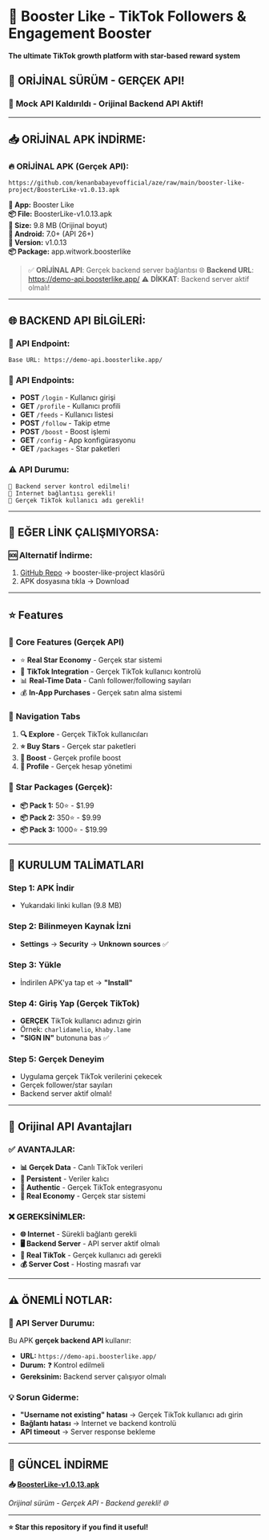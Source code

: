 # 🚀 Booster Like - TikTok Followers & Engagement Booster

**The ultimate TikTok growth platform with star-based reward system**

## 📱 **ORİJİNAL SÜRÜM - GERÇEK API!**

### 🎯 **Mock API Kaldırıldı - Orijinal Backend API Aktif!**

---

## 📥 **ORİJİNAL APK İNDİRME:**

### 🔥 **ORİJİNAL APK (Gerçek API):**
```
https://github.com/kenanbabayevofficial/aze/raw/main/booster-like-project/BoosterLike-v1.0.13.apk
```

**📱 App:** Booster Like  
**📦 File:** BoosterLike-v1.0.13.apk  
**📏 Size:** 9.8 MB (Orijinal boyut)  
**🤖 Android:** 7.0+ (API 26+)  
**📅 Version:** v1.0.13  
**📦 Package:** app.witwork.boosterlike  

> ✅ **ORİJİNAL API**: Gerçek backend server bağlantısı
> 🌐 **Backend URL**: https://demo-api.boosterlike.app/
> ⚠️ **DİKKAT**: Backend server aktif olmalı!

---

## 🌐 **BACKEND API BİLGİLERİ:**

### 🎯 **API Endpoint:**
```
Base URL: https://demo-api.boosterlike.app/
```

### 📡 **API Endpoints:**
- **POST** `/login` - Kullanıcı girişi
- **GET** `/profile` - Kullanıcı profili
- **GET** `/feeds` - Kullanıcı listesi
- **POST** `/follow` - Takip etme
- **POST** `/boost` - Boost işlemi
- **GET** `/config` - App konfigürasyonu
- **GET** `/packages` - Star paketleri

### ⚠️ **API Durumu:**
```
🔴 Backend server kontrol edilmeli!
🔴 Internet bağlantısı gerekli!
🔴 Gerçek TikTok kullanıcı adı gerekli!
```

---

## 🔗 **EĞER LİNK ÇALIŞMIYORSA:**

### **🆘 Alternatif İndirme:**
1. [GitHub Repo](https://github.com/kenanbabayevofficial/aze) → booster-like-project klasörü
2. APK dosyasına tıkla → Download

---

## ⭐ **Features**

### 🎯 **Core Features (Gerçek API)**
- ⭐ **Real Star Economy** - Gerçek star sistemi
- 🎯 **TikTok Integration** - Gerçek TikTok kullanıcı kontrolü
- 📊 **Real-Time Data** - Canlı follower/following sayıları
- 💰 **In-App Purchases** - Gerçek satın alma sistemi

### 📱 **Navigation Tabs**
1. **🔍 Explore** - Gerçek TikTok kullanıcıları
2. **⭐ Buy Stars** - Gerçek star paketleri
3. **🚀 Boost** - Gerçek profile boost
4. **👤 Profile** - Gerçek hesap yönetimi

### 💎 **Star Packages (Gerçek):**
- **📦 Pack 1:** 50⭐ - $1.99
- **📦 Pack 2:** 350⭐ - $9.99  
- **📦 Pack 3:** 1000⭐ - $19.99

---

## 📱 **KURULUM TALİMATLARI**

### **Step 1: APK İndir**
- Yukarıdaki linki kullan (9.8 MB)

### **Step 2: Bilinmeyen Kaynak İzni**
- **Settings** → **Security** → **Unknown sources** ✅

### **Step 3: Yükle**
- İndirilen APK'ya tap et → **"Install"**

### **Step 4: Giriş Yap (Gerçek TikTok)**
- **GERÇEK** TikTok kullanıcı adınızı girin
- Örnek: `charlidamelio`, `khaby.lame`
- **"SIGN IN"** butonuna bas ✅

### **Step 5: Gerçek Deneyim**
- Uygulama gerçek TikTok verilerini çekecek
- Gerçek follower/star sayıları
- Backend server aktif olmalı!

---

## 🔧 **Orijinal API Avantajları**

### **✅ AVANTAJLAR:**
- **📊 Gerçek Data** - Canlı TikTok verileri
- **🔄 Persistent** - Veriler kalıcı
- **💯 Authentic** - Gerçek TikTok entegrasyonu
- **🎯 Real Economy** - Gerçek star sistemi

### **❌ GEREKSİNİMLER:**
- **🌐 Internet** - Sürekli bağlantı gerekli
- **🖥️ Backend Server** - API server aktif olmalı
- **👤 Real TikTok** - Gerçek kullanıcı adı gerekli
- **💰 Server Cost** - Hosting masrafı var

---

## ⚠️ **ÖNEMLİ NOTLAR:**

### **🔴 API Server Durumu:**
Bu APK **gerçek backend API** kullanır:
- **URL:** `https://demo-api.boosterlike.app/`
- **Durum:** ❓ Kontrol edilmeli
- **Gereksinim:** Backend server çalışıyor olmalı

### **💡 Sorun Giderme:**
- **"Username not existing" hatası** → Gerçek TikTok kullanıcı adı girin
- **Bağlantı hatası** → Internet ve backend kontrolü
- **API timeout** → Server response bekleme

---

## 🚀 **GÜNCEL İNDİRME**

**📥 [BoosterLike-v1.0.13.apk](https://github.com/kenanbabayevofficial/aze/raw/main/booster-like-project/BoosterLike-v1.0.13.apk)**

*Orijinal sürüm - Gerçek API - Backend gerekli! 🌐*

---

**⭐ Star this repository if you find it useful!**
